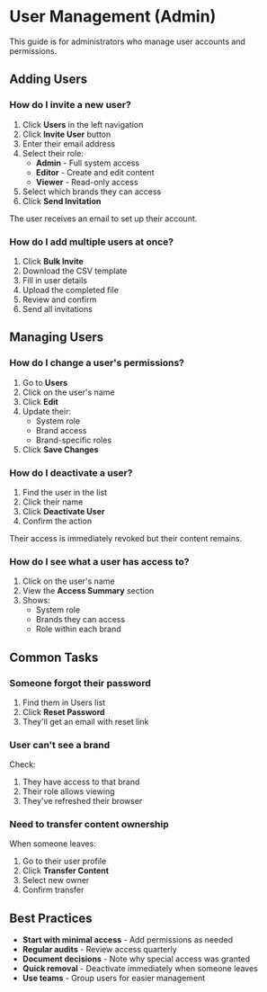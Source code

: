 # User Management (Admin)

This guide is for administrators who manage user accounts and permissions.

## Adding Users

### How do I invite a new user?

1. Click **Users** in the left navigation
2. Click **Invite User** button
3. Enter their email address
4. Select their role:
   - **Admin** - Full system access
   - **Editor** - Create and edit content
   - **Viewer** - Read-only access
5. Select which brands they can access
6. Click **Send Invitation**

The user receives an email to set up their account.

### How do I add multiple users at once?

1. Click **Bulk Invite**
2. Download the CSV template
3. Fill in user details
4. Upload the completed file
5. Review and confirm
6. Send all invitations

## Managing Users

### How do I change a user's permissions?

1. Go to **Users**
2. Click on the user's name
3. Click **Edit**
4. Update their:
   - System role
   - Brand access
   - Brand-specific roles
5. Click **Save Changes**

### How do I deactivate a user?

1. Find the user in the list
2. Click their name
3. Click **Deactivate User**
4. Confirm the action

Their access is immediately revoked but their content remains.

### How do I see what a user has access to?

1. Click on the user's name
2. View the **Access Summary** section
3. Shows:
   - System role
   - Brands they can access
   - Role within each brand

## Common Tasks

### Someone forgot their password

1. Find them in Users list
2. Click **Reset Password**
3. They'll get an email with reset link

### User can't see a brand

Check:
1. They have access to that brand
2. Their role allows viewing
3. They've refreshed their browser

### Need to transfer content ownership

When someone leaves:
1. Go to their user profile
2. Click **Transfer Content**
3. Select new owner
4. Confirm transfer

## Best Practices

- **Start with minimal access** - Add permissions as needed
- **Regular audits** - Review access quarterly
- **Document decisions** - Note why special access was granted
- **Quick removal** - Deactivate immediately when someone leaves
- **Use teams** - Group users for easier management